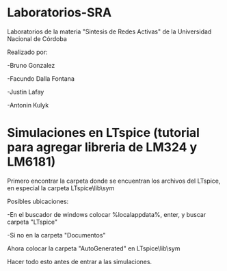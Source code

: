 # Laboratorios-SRA
Laboratorios de la materia "Sintesis de Redes Activas" de la Universidad Nacional de Córdoba

Realizado por:

-Bruno Gonzalez

-Facundo Dalla Fontana

-Justin Lafay

-Antonin Kulyk

# Simulaciones en LTspice (tutorial para agregar libreria de LM324 y LM6181)
Primero encontrar la carpeta donde se encuentran los archivos del LTspice, en especial la carpeta LTspice\lib\sym

Posibles ubicaciones: 

-En el buscador de windows colocar %localappdata%, enter, y buscar carpeta "LTspice"

-Si no en la carpeta "Documentos" 

Ahora colocar la carpeta "AutoGenerated" en LTspice\lib\sym

Hacer todo esto antes de entrar a las simulaciones.
